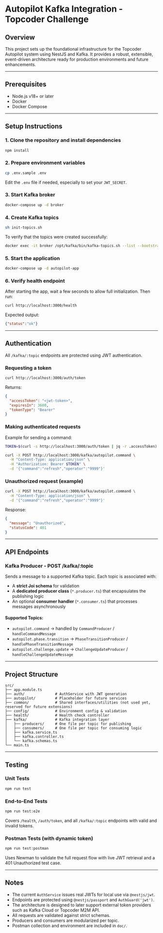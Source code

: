 # Autopilot Kafka Integration - Topcoder Challenge

## Overview

This project sets up the foundational infrastructure for the Topcoder Autopilot system using NestJS and Kafka. It provides a robust, extensible, event-driven architecture ready for production environments and future enhancements.

---

## Prerequisites

* Node.js v18+ or later
* Docker
* Docker Compose

---

## Setup Instructions

### 1. Clone the repository and install dependencies

```bash
npm install
```

### 2. Prepare environment variables

```bash
cp .env.sample .env
```

Edit the `.env` file if needed, especially to set your `JWT_SECRET`.

### 3. Start Kafka broker

```bash
docker-compose up -d broker
```

### 4. Create Kafka topics

```bash
sh init-topics.sh
```

To verify that the topics were created successfully:

```bash
docker exec -it broker /opt/kafka/bin/kafka-topics.sh --list --bootstrap-server broker:29092
```

### 5. Start the application

```bash
docker-compose up -d autopilot-app
```

### 6. Verify health endpoint

After starting the app, wait a few seconds to allow full initialization. Then run:

```bash
curl http://localhost:3000/health
```

Expected output:

```json
{"status":"ok"}
```

---

## Authentication

All `/kafka/:topic` endpoints are protected using JWT authentication.

### Requesting a token

```bash
curl http://localhost:3000/auth/token
```

Returns:

```json
{
  "accessToken": "<jwt-token>",
  "expiresIn": 3600,
  "tokenType": "Bearer"
}
```

### Making authenticated requests

Example for sending a command:

```bash
TOKEN=$(curl -s http://localhost:3000/auth/token | jq -r .accessToken)

curl -X POST http://localhost:3000/kafka/autopilot.command \
  -H "Content-Type: application/json" \
  -H "Authorization: Bearer $TOKEN" \
  -d '{"command":"refresh","operator":"9999"}'
```

### Unauthorized request (example)

```bash
curl -X POST http://localhost:3000/kafka/autopilot.command \
  -H "Content-Type: application/json" \
  -d '{"command":"refresh","operator":"9999"}'
```

Response:

```json
{
  "message": "Unauthorized",
  "statusCode": 401
}
```

---

## API Endpoints

### Kafka Producer - POST /kafka/\:topic

Sends a message to a supported Kafka topic. Each topic is associated with:

* A **strict Joi schema** for validation
* A **dedicated producer class** (`*.producer.ts`) that encapsulates the publishing logic
* An optional **consumer handler** (`*.consumer.ts`) that processes messages asynchronously

#### Supported Topics:

* `autopilot.command` → handled by `CommandProducer` / `handleCommandMessage`
* `autopilot.phase.transition` → `PhaseTransitionProducer` / `handlePhaseTransitionMessage`
* `autopilot.challenge.update` → `ChallengeUpdateProducer` / `handleChallengeUpdateMessage`

---

## Project Structure

```
src/
├── app.module.ts
├── auth/              # AuthService with JWT generation
├── autopilot/         # Placeholder for future services
├── common/            # Shared interfaces/utilities (not used yet, reserved for future extensions)
├── config/            # Environment config & validation
├── health/            # Health check controller
├── kafka/             # Kafka integration layer
│   ├── producers/     # One file per topic for publishing
│   ├── consumers/     # One file per topic for consuming logic
│   ├── kafka.service.ts
│   ├── kafka.controller.ts
│   └── kafka.schemas.ts
└── main.ts
```

---

## Testing

### Unit Tests

```bash
npm run test
```

### End-to-End Tests

```bash
npm run test:e2e
```

Covers `/health`, `/auth/token`, and all `/kafka/:topic` endpoints with valid and invalid tokens.

### Postman Tests (with dynamic token)

```bash
npm run test:postman
```

Uses Newman to validate the full request flow with live JWT retrieval and a 401 Unauthorized test case.

---

## Notes

* The current `AuthService` issues real JWTs for local use via `@nestjs/jwt`.
* Endpoints are protected using `@nestjs/passport` and `AuthGuard('jwt')`.
* The architecture is designed to later support external token providers such as Kafka Cloud or Topcoder M2M API.
* All requests are validated against strict schemas.
* Producers and consumers are modularized per topic.
* Postman collection and environment are included in `doc/`.
